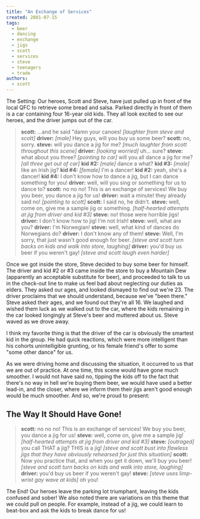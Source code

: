 ```yaml
---
title: "An Exchange of Services"
created: 2001-07-15
tags: 
  - beer
  - dancing
  - exchange
  - jigs
  - scott
  - services
  - steve
  - teenagers
  - trade
authors: 
  - scott
---
```


The Setting: Our heroes, Scott and Steve, have just pulled up in front of the local QFC to retrieve some bread and salsa. Parked directly in front of them is a car containing four 16-year old kids. They all look excited to see our heroes, and the driver jumps out of the car.

> **scott:** ...and he said "damn your canoes! _\[laughter from steve and scott\]_ **driver:** _\[male\]_ Hey guys, will you buy us some beer? **scott:** no, sorry. **steve:** will you dance a jig for me? _\[much laughter from scott throughout this scene\]_ **driver:** _\[looking worried\]_ uh... sure? **steve:** what about you three? _\[pointing to car\]_ will you all dance a jig for me? _\[all three get out of car\]_ **kid #2:** _\[male\]_ dance a what? **kid #3:** _\[male\]_ like an Irish jig? **kid #4:** _\[female\]_ I'm a dancer! **kid #2:** yeah, she's a dancer! **kid #4:** I don't know how to dance a jig, but I can dance something for you! **driver:** well, will you sing or something for us to dance to? **scott:** no no no! This is an exchange of services! We buy you beer, you dance a jig for us! **driver:** wait a minute! they already said no! _\[pointing to scott\]_ **scott:** I said no, he didn't. **steve:** well, come on, give me a sample jig or something. _\[half-hearted attempts at jig from driver and kid #3\]_ **steve:** no! those were horrible jigs! **driver:** I don't know how to jig! I'm not Irish! **steve:** well, what are you? **driver:** I'm Norwegian! **steve:** well, what kind of dances do Norwegians do? **driver:** I don't know any of them! **steve:** Well, I'm sorry, that just wasn't good enough for beer. _\[steve and scott turn backs on kids and walk into store, laughing\]_ **driver:** you'd buy us beer if you weren't gay! _\[steve and scott laugh even harder\]_

Once we got inside the store, Steve decided to buy some beer for himself. The driver and kid #2 or #3 came inside the store to buy a Mountain Dew (apparently an acceptable substitute for beer), and proceeded to talk to us in the check-out line to make us feel bad about neglecting our duties as elders. They asked our ages, and looked dismayed to find out we're 23. The driver proclaims that we should understand, because we've "been there." Steve asked their ages, and we found out they're all 16. We laughed and wished them luck as we walked out to the car, where the kids remaining in the car looked longingly at Steve's beer and muttered about us. Steve waved as we drove away.

I think my favorite thing is that the driver of the car is obviously the smartest kid in the group. He had quick reactions, which were more intelligent than his cohorts unintelligible grunting, or his female friend's offer to some "some other dance" for us.

As we were driving home and discussing the situation, it occurred to us that we are out of practice. At one time, this scene would have gone much smoother. I would not have said no, tipping the kids off to the fact that there's no way in hell we're buying them beer, we would have used a better lead-in, and the closer, where we inform them their jigs aren't good enough would be much smoother. And so, we're proud to present:

## The Way It Should Have Gone!

> **scott:** no no no! This is an exchange of services! We buy you beer, you dance a jig for us! **steve:** well, come on, give me a sample jig! _\[half-hearted attempts at jig from driver and kid #3\]_ **steve:** _\[outraged\]_ you call THAT a jig? THIS is a jig! _\[steve and scott bust into flawless jigs that they have obviously rehearsed for just this situation\]_ **scott:** Now you practice that, and when you get it down, we'll buy you beer! _\[steve and scott turn backs on kids and walk into store, laughing\]_ **driver:** you'd buy us beer if you weren't gay! **steve:** _\[steve uses limp-wrist gay wave at kids\]_ oh you!

The End! Our heroes leave the parking lot triumphant, leaving the kids confused and sober! We also noted there are variations on this theme that we could pull on people. For example, instead of a jig, we could learn to beat-box and ask the kids to break dance for us!
